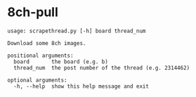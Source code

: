 # 8ch-pull

    usage: scrapethread.py [-h] board thread_num
    
    Download some 8ch images.
    
    positional arguments:
      board       the board (e.g. b)
      thread_num  the post number of the thread (e.g. 2314462)
    
    optional arguments:
      -h, --help  show this help message and exit
